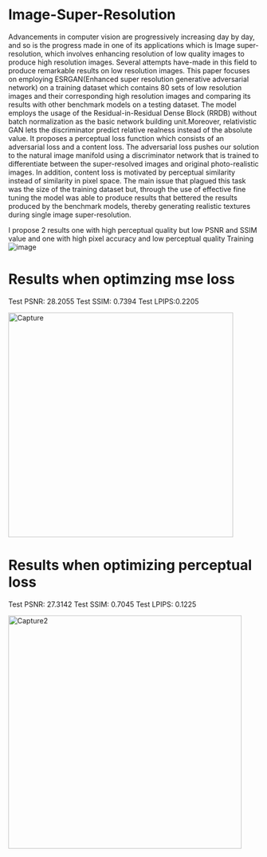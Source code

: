 # Image-Super-Resolution
Advancements in computer vision are progressively increasing day by day, and so is the
progress made in one of its applications which is Image super-resolution, which involves
enhancing resolution of low quality images to produce high resolution images. Several
attempts have-made in this field to produce remarkable results on low resolution
images.
This paper focuses on employing ESRGAN(Enhanced super resolution generative
adversarial network) on a training dataset which contains 80 sets of low resolution
images and their corresponding high resolution images and comparing its results with
other benchmark models on a testing dataset. The model employs the usage of the
Residual-in-Residual Dense Block (RRDB) without batch normalization as the basic
network building unit.Moreover, relativistic GAN lets the discriminator predict relative
realness instead of the absolute value. It proposes a perceptual loss function which
consists of an adversarial loss and a content loss. The adversarial loss pushes our
solution to the natural image manifold using a discriminator network that is trained to
differentiate between the super-resolved images and original photo-realistic images. In
addition, content loss is motivated by perceptual similarity instead of similarity in pixel
space.
The main issue that plagued this task was the size of the training dataset but, through
the use of effective fine tuning the model was able to produce results that bettered the
results produced by the benchmark models, thereby generating realistic textures during
single image super-resolution.


I propose 2 results one with high perceptual quality but low PSNR and SSIM value and one with high pixel accuracy and low perceptual quality
Training 
![image](https://github.com/user-attachments/assets/3b44f276-fb42-4a4e-a92d-5a4a0600d75a)

# Results when optimzing mse loss
Test PSNR: 28.2055
Test SSIM: 0.7394
Test LPIPS:0.2205



<img width="451" alt="Capture" src="https://github.com/user-attachments/assets/4f7fc105-9fa1-4c3b-8616-6fed51b5c517" />







# Results when optimizing perceptual loss
Test PSNR: 27.3142
Test SSIM: 0.7045
Test LPIPS: 0.1225


<img width="468" alt="Capture2" src="https://github.com/user-attachments/assets/5f475a68-0747-403e-afa8-3d52b00c566e" />


